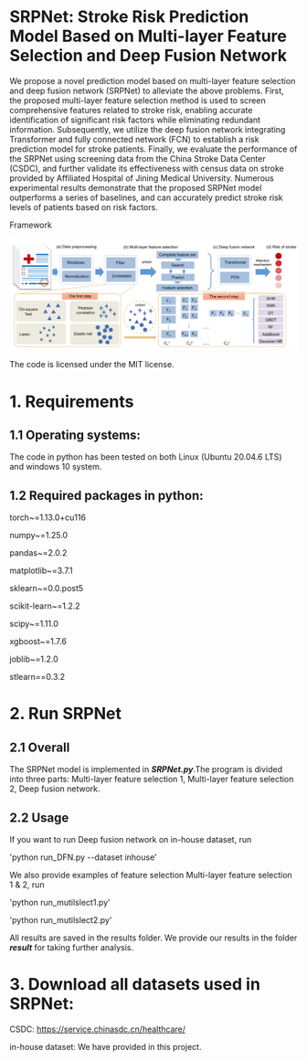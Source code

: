# SRPNet: Stroke Risk Prediction Model Based on Multi-layer Feature Selection and Deep Fusion Network

We propose a novel prediction model based on multi-layer feature selection and deep fusion network (SRPNet) to alleviate the above problems. First, the proposed multi-layer feature selection method is used to screen comprehensive features related to stroke risk, enabling accurate identification of significant risk factors while eliminating redundant information. Subsequently, we utilize the deep fusion network integrating Transformer and fully connected network (FCN) to establish a risk prediction model for stroke patients. Finally, we evaluate the performance of the SRPNet using screening data from the China Stroke Data Center (CSDC), and further validate its effectiveness with census data on stroke provided by Affiliated Hospital of Jining Medical University. Numerous experimental results demonstrate that the proposed SRPNet model outperforms a series of baselines, and can accurately predict stroke risk levels of patients based on risk factors.

Framework

![image](https://github.com/zhangdaoliang/SRPNet/blob/main/SRPNet.png)


The code is licensed under the MIT license. 

# 1. Requirements 

## 1.1 Operating systems:

The code in python has been tested on both Linux (Ubuntu 20.04.6 LTS) and windows 10 system.

## 1.2 Required packages in python: 

torch~=1.13.0+cu116

numpy~=1.25.0

pandas~=2.0.2

matplotlib~=3.7.1

sklearn~=0.0.post5

scikit-learn~=1.2.2

scipy~=1.11.0

xgboost~=1.7.6

joblib~=1.2.0

stlearn==0.3.2


# 2. Run SRPNet


## 2.1 Overall

The SRPNet model is implemented in ***SRPNet.py***.The program is divided into three parts: Multi-layer feature selection 1, Multi-layer feature selection 2, Deep fusion network.


## 2.2 Usage

 If you want to run Deep fusion network on in-house dataset, run 

 'python run_DFN.py --dataset inhouse'

We also provide examples of feature selection Multi-layer feature selection 1 & 2, run

'python run_mutilslect1.py'

'python run_mutilslect2.py'

All results are saved in the results folder. We provide our results in the folder ***result*** for taking further analysis. 



# 3. Download all datasets used in SRPNet:

CSDC: https://service.chinasdc.cn/healthcare/

in-house dataset: We have provided in this project.

